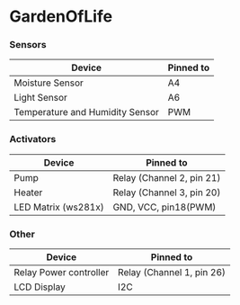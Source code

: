 # GardenOfLife



### Sensors

Device                          | Pinned to
-----                           | -----------
Moisture Sensor                 | A4
Light Sensor                    | A6
Temperature and Humidity Sensor | PWM

### Activators

Device                          | Pinned to
-----                           | -----------
Pump                            | Relay (Channel 2, pin 21)
Heater                          | Relay (Channel 3, pin 20)
LED Matrix (ws281x)             | GND, VCC, pin18(PWM)

### Other

Device                          | Pinned to
-----                           | -----------
Relay Power controller           | Relay (Channel 1, pin 26)
LCD Display                     | I2C
